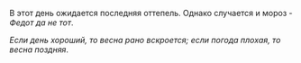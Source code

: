 В этот день ожидается последняя оттепель. Однако случается и мороз - _Федот да не тот_.

_Если день хороший, то весна рано вскроется; если погода плохая, то весна поздняя_.